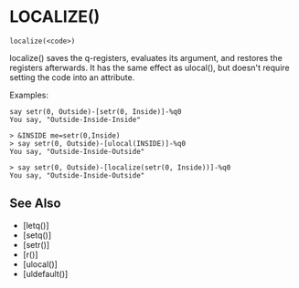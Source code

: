 # LOCALIZE()
`localize(<code>)`

  localize() saves the q-registers, evaluates its argument, and restores the registers afterwards. It has the same effect as ulocal(), but doesn't require setting the code into an attribute.

  Examples:
```
say setr(0, Outside)-[setr(0, Inside)]-%q0
You say, "Outside-Inside-Inside"
```

    > &INSIDE me=setr(0,Inside)
    > say setr(0, Outside)-[ulocal(INSIDE)]-%q0
    You say, "Outside-Inside-Outside"

    > say setr(0, Outside)-[localize(setr(0, Inside))]-%q0
    You say, "Outside-Inside-Outside"


## See Also
- [letq()]
- [setq()]
- [setr()]
- [r()]
- [ulocal()]
- [uldefault()]

